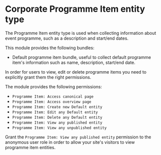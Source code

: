 # Corporate Programme Item entity type

The Programme Item entity type is used when collecting information about event programme,
such as a description and start/end dates.

This module provides the following bundles:

- Default programme item bundle, useful to collect default programme item's information such as name, description, start/end date.

In order for users to view, edit or delete programme items you need to explicitly grant them the right permissions.

The module provides the following permissions:

- `Programme Item: Access canonical page`
- `Programme Item: Access overview page`
- `Programme Item: Create new Default entity`
- `Programme Item: Edit any Default entity`
- `Programme Item: Delete any Default entity`
- `Programme Item: View any published entity`
- `Programme Item: View any unpublished entity`

Grant the `Programme Item: View any published entity` permission to the anonymous user role in order to allow your
site's visitors to view programme item entities.

